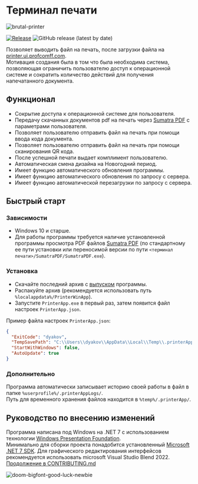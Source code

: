 # Терминал печати

![brutal-printer](https://user-images.githubusercontent.com/13213573/200373331-70c45e14-a81f-4069-8fcb-0a020ca89832.png)

[![Release](https://github.com/profcomff/print-winapp/actions/workflows/deploy-printer-app.yml/badge.svg)](https://github.com/profcomff/print-winapp/actions/workflows/deploy-printer-app.yml/badge.svg)
![GitHub release (latest by date)](https://img.shields.io/github/v/release/profcomff/print-winapp)

Позволяет выводить файл на печать, после загрузки файла на [printer.ui.profcomff.com](https://printer.ui.profcomff.com/).  
Мотивация создания была в том что была необходима система, позволяющая ограничить пользователю доступ к операционной системе и сократить количество действий для получения напечатанного документа.

## Функционал

* Сокрытие доступа к операционной системе для пользователя.
* Передачу скачанных документов pdf на печать через [Sumatra PDF](https://www.sumatrapdfreader.org/download-free-pdf-viewer) с параметрами пользователя.
* Позволяет пользователю отправить файл на печать при помощи ввода кода документа.
* Позволяет пользователю отправить файл на печать при помощи  сканирования QR кода.
* После успешной печати выдает комплимент пользователю.
* Автоматическая смена дизайна на Новогодний период.
* Имеет функцию автоматического обновления программы.
* Имеет функцию автоматического обновления по запросу с сервера.
* Имеет функцию автоматической перезагрузки по запросу с сервера.

## Быстрый старт

### Зависимости

* Windows 10 и старше.
* Для работы программы требуется наличие установленной программы просмотра PDF файлов [Sumatra PDF](https://www.sumatrapdfreader.org/download-free-pdf-viewer) (по стандартному ее пути установки или переносимой версии по пути `<терминал печати>/SumatraPDF/SumatraPDF.exe`).

### Установка

* Скачайте последний архив с [выпуском](https://github.com/profcomff/print-winapp/releases/latest) программы.
* Распакуйте архив (рекомендуется использовать путь `%localappdata%/PrinterWinApp`).
* Запустите `PrinterApp.exe` в первый раз, затем появится файл настроек `PrinterApp.json`.

Пример файла настроек `PrinterApp.json`:

```json
{
  "ExitCode": "dyakov",
  "TempSavePath": "C:\\Users\\dyakov\\AppData\\Local\\Temp\\.printerApp",
  "StartWithWindows": false,
  "AutoUpdate": true
}
```

### Дополнительно

Программа автоматически записывает историю своей работы в файл в папке `%userprofile%/.printerAppLogs/`.  
Путь для временного хранения файлов находится в `%temp%/.printerApp/`.

## Руководство по внесению изменений

Программа написана под Windows на .NET 7 с использованием технологии [Windows Presentation Foundation](https://learn.microsoft.com/en-us/dotnet/desktop/wpf/?view=netdesktop-6.0).  
Минимально для сборки проекта понадобится установленный [Microsoft .NET 7 SDK](https://dotnet.microsoft.com/en-us/download). Для графического редактирования интерфейсов рекомендуется использовать microsoft Visual Studio Blend 2022.  
[Продолжение в CONTRIBUTING.md](CONTRIBUTING.md)

![doom-bigfont-good-luck-newbie](https://user-images.githubusercontent.com/13213573/200591035-6a69a06e-21dd-4145-a492-4c78a36e750b.png)
